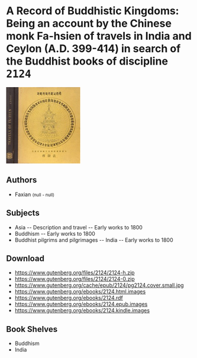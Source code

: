 # A Record of Buddhistic Kingdoms: Being an account by the Chinese monk Fa-hsien of travels in India and Ceylon (A.D. 399-414) in search of the Buddhist books of discipline <kbd>2124</kbd>

![](./cover.medium.jpg "")

## Authors


 - Faxian <small>(null - null)</small>

## Subjects


 - Asia -- Description and travel -- Early works to 1800
 - Buddhism -- Early works to 1800
 - Buddhist pilgrims and pilgrimages -- India -- Early works to 1800

## Download


 - https://www.gutenberg.org/files/2124/2124-h.zip
 - https://www.gutenberg.org/files/2124/2124-0.zip
 - https://www.gutenberg.org/cache/epub/2124/pg2124.cover.small.jpg
 - https://www.gutenberg.org/ebooks/2124.html.images
 - https://www.gutenberg.org/ebooks/2124.rdf
 - https://www.gutenberg.org/ebooks/2124.epub.images
 - https://www.gutenberg.org/ebooks/2124.kindle.images

## Book Shelves


 - Buddhism
 - India
